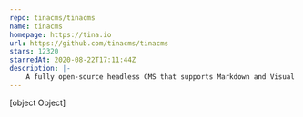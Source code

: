 ```yaml
---
repo: tinacms/tinacms
name: tinacms
homepage: https://tina.io
url: https://github.com/tinacms/tinacms
stars: 12320
starredAt: 2020-08-22T17:11:44Z
description: |-
    A fully open-source headless CMS that supports Markdown and Visual Editing
---
```


[object Object]
